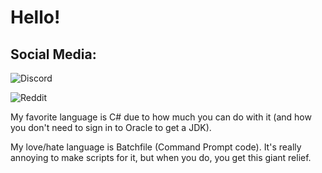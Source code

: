 # Hello!
## Social Media:
![Discord](https://img.shields.io/badge/TheTank20-%231133-5865F2)

![Reddit](https://img.shields.io/badge/TheTank18-u%2F-FF4500)

My favorite language is C#  due to how much you can do with it (and how you don't need to sign in to Oracle to get a JDK).

My love/hate language is Batchfile (Command Prompt code). It's really annoying to make scripts for it, but when you do, you get this giant relief.
